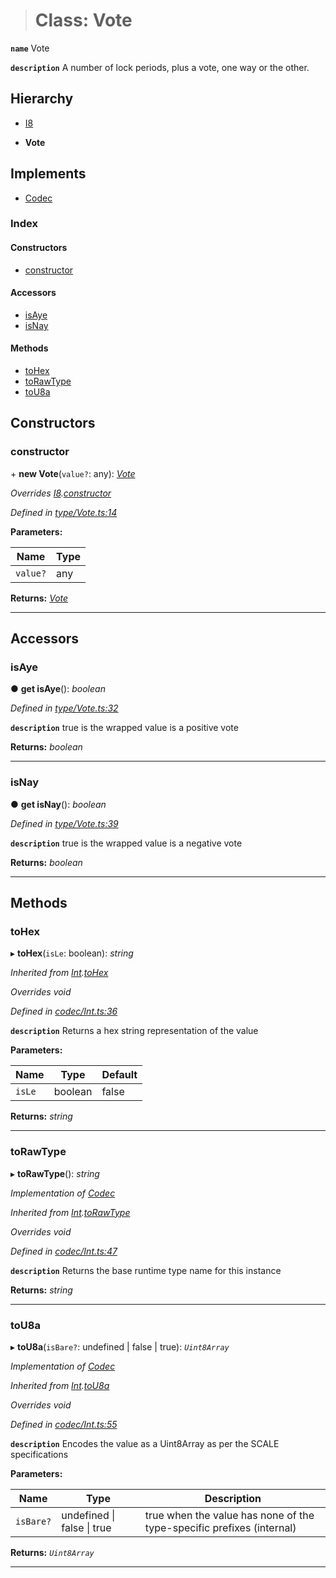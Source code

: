 > # Class: Vote

**`name`** Vote

**`description`** 
A number of lock periods, plus a vote, one way or the other.

## Hierarchy

  * [I8](_primitive_i8_.i8.md)

  * **Vote**

## Implements

* [Codec](../interfaces/_types_.codec.md)

### Index

#### Constructors

* [constructor](_type_vote_.vote.md#constructor)

#### Accessors

* [isAye](_type_vote_.vote.md#isaye)
* [isNay](_type_vote_.vote.md#isnay)

#### Methods

* [toHex](_type_vote_.vote.md#tohex)
* [toRawType](_type_vote_.vote.md#torawtype)
* [toU8a](_type_vote_.vote.md#tou8a)

## Constructors

###  constructor

\+ **new Vote**(`value?`: any): *[Vote](_type_vote_.vote.md)*

*Overrides [I8](_primitive_i8_.i8.md).[constructor](_primitive_i8_.i8.md#constructor)*

*Defined in [type/Vote.ts:14](https://github.com/polkadot-js/api/blob/8f89b9d/packages/types/src/type/Vote.ts#L14)*

**Parameters:**

Name | Type |
------ | ------ |
`value?` | any |

**Returns:** *[Vote](_type_vote_.vote.md)*

___

## Accessors

###  isAye

● **get isAye**(): *boolean*

*Defined in [type/Vote.ts:32](https://github.com/polkadot-js/api/blob/8f89b9d/packages/types/src/type/Vote.ts#L32)*

**`description`** true is the wrapped value is a positive vote

**Returns:** *boolean*

___

###  isNay

● **get isNay**(): *boolean*

*Defined in [type/Vote.ts:39](https://github.com/polkadot-js/api/blob/8f89b9d/packages/types/src/type/Vote.ts#L39)*

**`description`** true is the wrapped value is a negative vote

**Returns:** *boolean*

___

## Methods

###  toHex

▸ **toHex**(`isLe`: boolean): *string*

*Inherited from [Int](_codec_int_.int.md).[toHex](_codec_int_.int.md#tohex)*

*Overrides void*

*Defined in [codec/Int.ts:36](https://github.com/polkadot-js/api/blob/8f89b9d/packages/types/src/codec/Int.ts#L36)*

**`description`** Returns a hex string representation of the value

**Parameters:**

Name | Type | Default |
------ | ------ | ------ |
`isLe` | boolean | false |

**Returns:** *string*

___

###  toRawType

▸ **toRawType**(): *string*

*Implementation of [Codec](../interfaces/_types_.codec.md)*

*Inherited from [Int](_codec_int_.int.md).[toRawType](_codec_int_.int.md#torawtype)*

*Overrides void*

*Defined in [codec/Int.ts:47](https://github.com/polkadot-js/api/blob/8f89b9d/packages/types/src/codec/Int.ts#L47)*

**`description`** Returns the base runtime type name for this instance

**Returns:** *string*

___

###  toU8a

▸ **toU8a**(`isBare?`: undefined | false | true): *`Uint8Array`*

*Implementation of [Codec](../interfaces/_types_.codec.md)*

*Inherited from [Int](_codec_int_.int.md).[toU8a](_codec_int_.int.md#tou8a)*

*Overrides void*

*Defined in [codec/Int.ts:55](https://github.com/polkadot-js/api/blob/8f89b9d/packages/types/src/codec/Int.ts#L55)*

**`description`** Encodes the value as a Uint8Array as per the SCALE specifications

**Parameters:**

Name | Type | Description |
------ | ------ | ------ |
`isBare?` | undefined \| false \| true | true when the value has none of the type-specific prefixes (internal)  |

**Returns:** *`Uint8Array`*

___